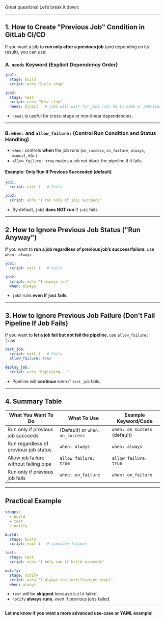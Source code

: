 Great questions!
Let’s break it down:

---

## **1. How to Create "Previous Job" Condition in GitLab CI/CD**

If you want a job to **run only after a previous job** (and depending on its result), you can use:

### **A. `needs` Keyword (Explicit Dependency Order)**

```yaml
job1:
  stage: build
  script: echo "Build step"

job2:
  stage: test
  script: echo "Test step"
  needs: [job1]   # job2 will wait for job1 (can be in same or previous stage)
```

* `needs` is useful for cross-stage or non-linear dependencies.

---

### **B. `when:` and `allow_failure:` (Control Run Condition and Status Handling)**

* `when:` controls **when** the job runs (`on_success`, `on_failure`, `always`, `manual`, etc.)
* `allow_failure: true` makes a job not block the pipeline if it fails.

#### **Example: Only Run If Previous Succeeded (default)**

```yaml
job1:
  script: exit 1   # Fails

job2:
  script: echo "I run only if job1 succeeds"
```

* By default, `job2` **does NOT run** if `job1` fails.

---

## **2. How to Ignore Previous Job Status ("Run Anyway")**

If you want to **run a job regardless of previous job’s success/failure**, use `when: always`.

```yaml
job1:
  script: exit 1   # Fails

job2:
  script: echo "I always run"
  when: always
```

* `job2` runs **even if `job1` fails**.

---

## **3. How to Ignore Previous Job Failure (Don't Fail Pipeline If Job Fails)**

If you want to **let a job fail but not fail the pipeline**, use `allow_failure: true`:

```yaml
test_job:
  script: exit 1   # Fails
  allow_failure: true

deploy_job:
  script: echo "Deploying..."
```

* Pipeline will **continue** even if `test_job` fails.

---

## **4. Summary Table**

| What You Want To Do                    | What To Use                     | Example Keyword/Code         |
| -------------------------------------- | ------------------------------- | ---------------------------- |
| Run only if previous job succeeds      | (Default) or `when: on_success` | `when: on_success` (default) |
| Run regardless of previous job status  | `when: always`                  | `when: always`               |
| Allow job failure without failing pipe | `allow_failure: true`           | `allow_failure: true`        |
| Run only if previous job fails         | `when: on_failure`              | `when: on_failure`           |

---

## **Practical Example**

```yaml
stages:
  - build
  - test
  - notify

build:
  stage: build
  script: exit 1   # simulate failure

test:
  stage: test
  script: echo "I only run if build succeeds"

notify:
  stage: notify
  script: echo "I always run (notification step)"
  when: always
```

* `test` will be **skipped** because `build` failed.
* `notify` **always runs**, even if previous jobs failed.

---

**Let me know if you want a more advanced use-case or YAML example!**

